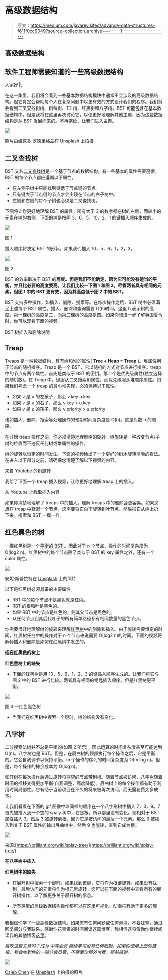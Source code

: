 # 高级数据结构

> 原文：<https://medium.com/javarevisited/advance-data-structures-f611f0cc9049?source=collection_archive---------1----------------------->

## 高级数据结构

## 软件工程师需要知道的一些高级数据结构

大家好👋,

在这一集里，我们将会看到一些基本数据结构模块中通常不会涉及的高级数据结构。但它肯定会帮助每个人在复杂问题中以更有效的方式设计我们的程序。我们将会看到二叉查找树树、树莓树、T2 树、红黑树和八字树。BST 可能包含在基本数据结构中。但是我将在这里再次讨论它，以便更好地理解其他主题，因为这些数据结构是从 BST 发展而来的。不再拖延，让我们进入主题。

[![](img/c2f8d1bb77c742edb0b4471d5c67e43e.png)](https://www.java67.com/2020/02/top-40-binary-tree-interview-questions.html)

照片由[维克多·罗德里格兹](https://unsplash.com/es/@vimarovi?utm_source=medium&utm_medium=referral)在 [Unsplash](https://unsplash.com?utm_source=medium&utm_medium=referral) 上拍摄

## **二叉查找树**

BST 又名[二叉查找树](/javarevisited/20-binary-tree-algorithms-problems-from-coding-interviews-c5e5a384df30)是一个基于节点的数据结构，有一些基本的属性需要遵循。BST 的每个节点都应遵循以下属性。

*   在左侧子树中只能找到键低于节点键的节点。
*   只有键大于节点键的节点才会出现在节点的右子树中。
*   左侧和右侧的每个子树也必须是二叉查找树。

下图将让您更好地理解 BST 的属性。所有大于 3 的数字都在树的右侧，而较小的元素在树的右侧。下面的树是按照 3，6，5，10，2，1 的键插入顺序生成的。

[![](img/00f7ac98298fd772beff941d695dae5b.png)](https://www.java67.com/2016/07/how-to-implement-preorder-traversal-of-binary-tree-in-java.html)

图 1

插入顺序将决定 BST 的形状。如果我们插入 10，5，6，1，2，3。

[![](img/42817881070fde073bed69d710fa3ff4.png)](https://javarevisited.blogspot.com/2016/10/post-order-binary-tree-traversal-in-java-iteration-recursion.html#axzz7DyRjLUX9)

图 2

BST 的效率取决于 BST 的**高度。但是我们不能确定，因为它可能没有适当的平衡，并且比必要的高度要高。让我们比较一下图 1 和图 2。尽管两者具有相同的元素，但图 1 中的 BST 更有效，因为其高度低于图 2 中的 BST。**

BST 支持多种操作，如插入、删除、搜索等。在每次操作之后，BST 树中必须满足上述每个 BST 属性。插入、删除和查询需要 O(h)时间。这里 h 表示树的高度。第一棵树的高度是二，而第二棵树的高度是四。如果你想进一步了解英国夏令时，你可以观看下面的视频。

BST 树插入和删除说明

## Treap

Treaps 是一种数据结构，具有树和堆的属性( **Tree + Heap = Treap** )。堆属性用于节点的随机排序。Treap 是一个 BST，它以随机的方式对节点进行排序。treap 中的节点有两个属性。首先是类似于 BST 的密钥。第二个是优先级属性(独立选择的随机数)。在 Treap 中，键服从二叉搜索树属性，而优先级服从堆顺序属性。如果我们考虑一个 treap 的最小堆实现，必须保持以下属性。

*   如果 v 是 u 的左孩子，那么 v.key u.key
*   如果 v 是 u 的右子，那么 v.key > u.key
*   如果 v 是 u 的孩子，那么 v.priority > u.priority

诸如插入、删除、搜索等处理操作的预期时间复杂度是 O(h)。这是对数 n 的顺序。

在开始 treap 操作之前，你必须清楚地理解树的旋转。树旋转是一种改变节点/子树的位置而不违反任何树或堆属性的操作。

树的旋转以恒定的时间发生。下面的视频给出了一个更好的树木旋转清晰的看法。在进入以下部分之前，请确保您清楚了解以下视频的内容。

来自 Youtube 的树旋转

我给了下面一个 treap 插入视频，让你更好地理解 treap 上的插入。

从 Youtube 上截取插入内容

如果你清楚地理解了 treaps 中的插入。理解 treaps 中的删除会更容易。如果您想在 treap 中延迟一个节点，您需要将它向下旋转到叶节点。然后把它从树上扔下来。搜索和 BST 一模一样。

## 红色黑色的树

一棵红黑树是一个[平衡的 BST](/javarevisited/20-binary-tree-algorithms-problems-from-coding-interviews-c5e5a384df30) 。因此对于 n 个节点，操作的时间复杂度为 O(log2 n)。红黑树中的每个节点除了类似于 BST 的 key 属性之外，还有一个 color 属性。

![](img/a876a1fd67c95a5fda00c0c65b877731.png)

安妮·斯普拉特在 [Unsplash](https://unsplash.com?utm_source=medium&utm_medium=referral) 上的照片

以下是红黑树必须具备的主要属性。

*   RBT 中的每个节点不是黑色就是红色。
*   RBT 的根和叶是黑色的。
*   如果 RBT 中的节点是红色的，则其父节点是黑色的。
*   从任何节点到其后代叶子的所有简单路径都有相同数量的黑色节点。

你需要很好地理解树的旋转来理解[红黑树](https://javarevisited.blogspot.com/2011/12/treemap-java-tutorial-example-program.html)中的删除和插入。由于旋转需要恒定的时间，红黑树任务中的操作对于 n 个节点来说需要 O(log2 n)的时间。下面的视频将解释插入和删除是如何在红黑树中发生的。

**插在红黑色的树上**

**红色黑树上的缺失**

*   下面的红黑树是用 10，5，6，1，2，3 的键插入顺序生成的。让我们将它与图 2 中的 BST 进行比较。两者具有相同的钥匙插入顺序。但是红黑树更平衡。

[![](img/9f81527d68d17337fac1a230a69033d5.png)](https://www.java67.com/2019/10/difference-between-binary-tree-avl-red-black-binary-search-tree.html)

图 3 —红色黑色树

*   当我们在红黑树中搜索一个键时，树的结构没有变化。

## 八字树

二分搜索法树并不总是平衡的(如图 2 所示)。因此运算的时间复杂度甚至可能达到 O(n)。八字树也是 BST。但是，在展曲树的顶部执行每个操作之后，它是平衡的。它会自我调节以保持平衡。m 个操作的序列的时间复杂度为 O(m log n)。但是，每个操作的摊余成本为 O(log n)。

张开树在每次操作后通过旋转将期望的节点带到根。随着节点被访问，八字树随着时间的推移变得更加平衡(自我调整，高度降低)。展曲树上的每个操作都有助于利用时间局部性。它有助于当前项目在不久的将来被再次访问，而无需花费太多成本。

让我们看看在下面的 gif 图像中以同样的顺序在一个八字形树中插入 7，3，9。7 首先被插入到一个空的 spaly 树中，它是根，所以那里没有变化。则相对于 BST 属性插入 3。然后 3 被旋转到根，因为它是被访问的最后一个元素。那么 9 被插入到关于 BST 属性的输出展曲树中。然后 9 也旋转，直到它成为根。

![](img/c2ffb47ba2f0b12abba629e02da879f8.png)

来源:[https://brilliant.org/wiki/splay-tree/](https://brilliant.org/wiki/splay-tree/)

**在八字树中插入**

**红黑树中的缺失**

*   在展开树中搜索一个键时，如果找到该键，它将作为根键旋转。如果没有找到，最后访问的元素将作为根元素旋转。您可以在下面的视频中查看所有的展开树操作，以了解更多关于展开树的信息。

*   所有类型的高级数据结构操作都可以在这里[可视化](https://www.cs.usfca.edu/~galles/visualization/Algorithms.html)。动画将有助于更多的理解。

我相信你学了一些高级数据结构。如果您有任何问题或任何澄清，不要犹豫，通过回复部分与我联系。感谢你花宝贵的时间阅读这篇博客，我相信这将激励你继续阅读我的其他博客[这里](https://sthenusan.medium.com/)。

*喜欢这篇文章吗？成为* [*中等会员*](https://sthenusan.medium.com/membership) *继续学习没有任何限制。如果你使用上面的链接，我会收到你的一部分会员费，不需要你额外付费。提前感谢。*

![](img/c1181f767a09a5c3395beab97ad07dd0.png)

[Caleb Chen](https://unsplash.com/@calebchen?utm_source=medium&utm_medium=referral) 在 [Unsplash](https://unsplash.com?utm_source=medium&utm_medium=referral) 上拍摄的照片